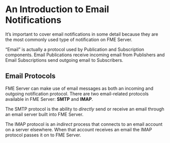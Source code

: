 # An Introduction to Email Notifications

It’s important to cover email notifications in some detail because they are the most commonly used type of notification on FME Server.

“Email” is actually a protocol used by Publication and Subscription components. Email Publications receive incoming email from Publishers and Email Subscriptions send outgoing email to Subscribers.

## Email Protocols ##

FME Server can make use of email messages as both an incoming and outgoing notification protocol. There are two email-related protocols available in FME Server: **SMTP** and **IMAP**.

The SMTP protocol is the ability to *directly* send or receive an email through an email server built into FME Server.

The IMAP protocol is an *indirect* process that connects to an email account on a server elsewhere. When that account receives an email the IMAP protocol passes it on to FME Server.


